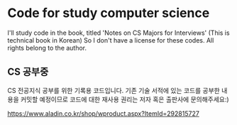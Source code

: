 # Code for study computer science 

 I'll study code in the book, titled 'Notes on CS Majors for Interviews' 
 (This is technical book in Korean) 
 So I don't have a license for these codes. All rights belong to the author.
 
 
 ## CS 공부중
 
CS 전공지식 공부를 위한 기록용 코드입니다.
기존 기술 서적에 있는 코드를 공부한 내용을 커밋할 예정이므로
코드에 대한 재사용 권리는 저자 혹은 출판사에 문의해주세요:)

https://www.aladin.co.kr/shop/wproduct.aspx?ItemId=292815727
